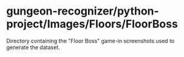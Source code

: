 # gungeon-recognizer/python-project/Images/Floors/FloorBoss

Directory containing the "Floor Boss" game-in screenshots used to generate the dataset.